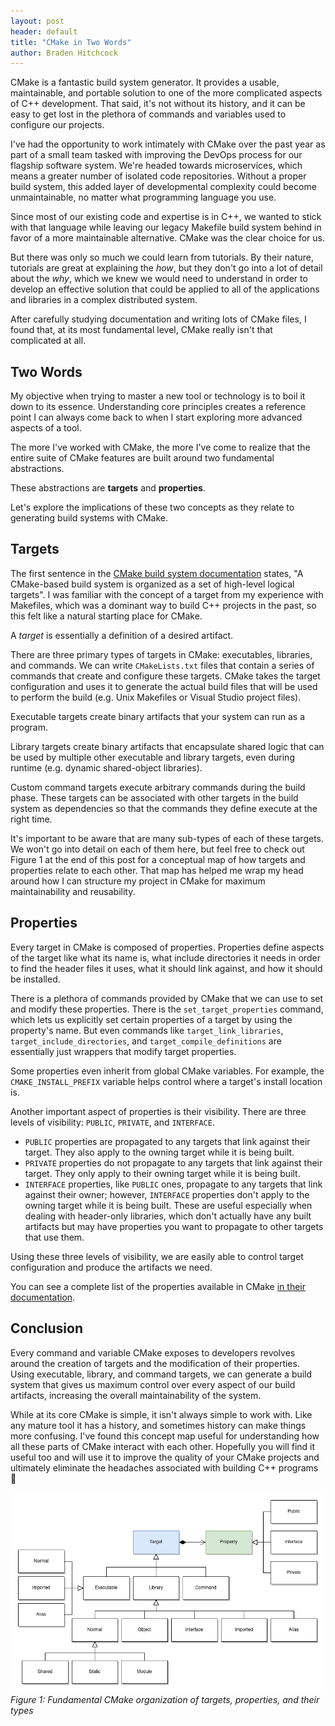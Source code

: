 ```yaml
---
layout: post
header: default
title: "CMake in Two Words"
author: Braden Hitchcock
---
```


CMake is a fantastic build system generator. It provides a usable, maintainable,
and portable solution to one of the more complicated aspects of C++ development.
That said, it's not without its history, and it can be easy to get lost in the
plethora of commands and variables used to configure our projects.

I've had the opportunity to work intimately with CMake over the past year as
part of a small team tasked with improving the DevOps process for our flagship
software system. We're headed towards microservices, which means a greater
number of isolated code repositories. Without a proper build system, this added
layer of developmental complexity could become unmaintainable, no matter what
programming language you use.

Since most of our existing code and expertise is in C++, we wanted to stick with
that language while leaving our legacy Makefile build system behind in favor of
a more maintainable alternative. CMake was the clear choice for us.

But there was only so much we could learn from tutorials. By their nature,
tutorials are great at explaining the _how_, but they don't go into a lot of
detail about the _why_, which we knew we would need to understand in order to
develop an effective solution that could be applied to all of the applications
and libraries in a complex distributed system.

After carefully studying documentation and writing lots of CMake files, I found
that, at its most fundamental level, CMake really isn't that complicated at all.

## Two Words

My objective when trying to master a new tool or technology is to boil it down
to its essence. Understanding core principles creates a reference point I can
always come back to when I start exploring more advanced aspects of a tool.

The more I've worked with CMake, the more I've come to realize that the entire
suite of CMake features are built around two fundamental abstractions.

These abstractions are **targets** and **properties**.

Let's explore the implications of these two concepts as they relate to
generating build systems with CMake.

## Targets

The first sentence in the [CMake build system documentation][1] states, "A
CMake-based build system is organized as a set of high-level logical targets". I
was familiar with the concept of a target from my experience with Makefiles,
which was a dominant way to build C++ projects in the past, so this felt like a
natural starting place for CMake.

A _target_ is essentially a definition of a desired artifact.

There are three primary types of targets in CMake: executables, libraries, and
commands. We can write `CMakeLists.txt` files that contain a series of commands
that create and configure these targets. CMake takes the target configuration
and uses it to generate the actual build files that will be used to perform the
build (e.g. Unix Makefiles or Visual Studio project files).

Executable targets create binary artifacts that your system can run as a
program.

Library targets create binary artifacts that encapsulate shared logic that can
be used by multiple other executable and library targets, even during runtime
(e.g. dynamic shared-object libraries).

Custom command targets execute arbitrary commands during the build phase. These
targets can be associated with other targets in the build system as dependencies
so that the commands they define execute at the right time.

It's important to be aware that are many sub-types of each of these targets. We
won't go into detail on each of them here, but feel free to check out Figure 1
at the end of this post for a conceptual map of how targets and properties
relate to each other. That map has helped me wrap my head around how I can
structure my project in CMake for maximum maintainability and reusability.

## Properties

Every target in CMake is composed of properties. Properties define aspects of
the target like what its name is, what include directories it needs in order to
find the header files it uses, what it should link against, and how it should be
installed.

There is a plethora of commands provided by CMake that we can use to set and
modify these properties. There is the `set_target_properties` command, which
lets us explicitly set certain properties of a target by using the property's
name. But even commands like `target_link_libraries`,
`target_include_directories`, and `target_compile_definitions` are essentially
just wrappers that modify target properties.

Some properties even inherit from global CMake variables. For example, the
`CMAKE_INSTALL_PREFIX` variable helps control where a target's install location
is.

Another important aspect of properties is their visibility. There are three
levels of visibility: `PUBLIC`, `PRIVATE`, and `INTERFACE`.

- `PUBLIC` properties are propagated to any targets that link against their
  target. They also apply to the owning target while it is being built.
- `PRIVATE` properties do not propagate to any targets that link against their
  target. They only apply to their owning target while it is being built.
- `INTERFACE` properties, like `PUBLIC` ones, propagate to any targets that link
  against their owner; however, `INTERFACE` properties don't apply to the owning
  target while it is being built. These are useful especially when dealing with
  header-only libraries, which don't actually have any built artifacts but may
  have properties you want to propagate to other targets that use them.

Using these three levels of visibility, we are easily able to control target
configuration and produce the artifacts we need.

You can see a complete list of the properties available in CMake [in their
documentation][2].

## Conclusion

Every command and variable CMake exposes to developers revolves around the
creation of targets and the modification of their properties. Using executable,
library, and command targets, we can generate a build system that gives us
maximum control over every aspect of our build artifacts, increasing the overall
maintainability of the system.

While at its core CMake is simple, it isn't always simple to work with. Like any
mature tool it has a history, and sometimes history can make things more
confusing. I've found this concept map useful for understanding how all these
parts of CMake interact with each other. Hopefully you will find it useful too
and will use it to improve the quality of your CMake projects and ultimately
eliminate the headaches associated with building C++ programs
:slightly_smiling_face:

![CMake Concepts](/public/images/posts/cmake-concepts.png "Fundamental CMake Concepts")
_Figure 1: Fundamental CMake organization of targets, properties, and their
types_

[1]: https://cmake.org/cmake/help/latest/manual/cmake-buildsystem.7.html
[2]: https://cmake.org/cmake/help/latest/manual/cmake-properties.7.html
